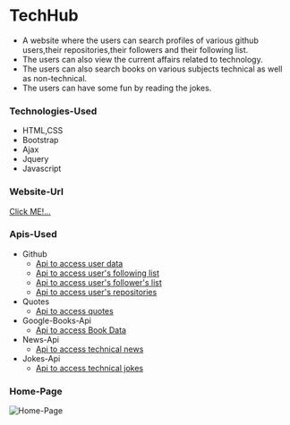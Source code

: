 # TechHub

- A website where the users can search profiles of various github users,their repositories,their followers and their following list.
- The users can also view the current affairs related to technology.
- The users can also search books on various subjects technical as well as non-technical.
- The users can have some fun by reading the jokes.


### Technologies-Used
- HTML,CSS
- Bootstrap
- Ajax
- Jquery
- Javascript

### Website-Url
[Click ME!...](https://https://muskan18.github.io/TechHub/)

### Apis-Used
- Github
    - [Api to access user data](https://api.github.com/users/manik410?client_id=6ce56aa9220d97a25db6&client_secret=3135ef1b21ce53e81e9b5f450df007873cae6669)
    - [Api to access user's following list](https://api.github.com/users/manik410/followers?per_page=50?client_id=6ce56aa9220d97a25db6&client_secret=3135ef1b21ce53e81e9b5f450df007873cae6669)
    - [Api to access user's follower's list](https://api.github.com/users/manik410/following?per_page=50?client_id=6ce56aa9220d97a25db6&client_secret=3135ef1b21ce53e81e9b5f450df007873cae6669)
    - [Api to access user's repositories](https://api.github.com/users/manik410/repos?client_id=6ce56aa9220d97a25db6&client_secret=3135ef1b21ce53e81e9b5f450df007873cae6669)
- Quotes
    - [Api to access quotes](https://programming-quotes-api.herokuapp.com/quotes/lang/en)
- Google-Books-Api
    - [Api to access Book Data](https://www.googleapis.com/books/v1/volumes?q=java)
- News-Api
    - [Api to access technical news](https://newsapi.org/v2/top-headlines?country=in&category=technology&apiKey=c74df6a4a25e41038848a9330387de25)
- Jokes-Api
    - [Api to access technical jokes](https://official-joke-api.appspot.com/random_joke)
### Home-Page
![Home-Page](https://https://muskan18.github.io/TechHub/blob/master/img/home.png)
